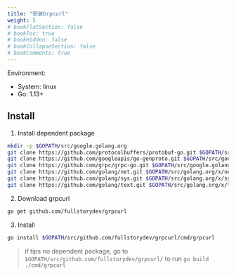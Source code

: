 ```yaml
---
title: "安装Grpcurl"
weight: 5
# bookFlatSection: false
# bookToc: true
# bookHidden: false
# bookCollapseSection: false
# bookComments: true
---
```


Environment:
- System: linux
- Go: 1.13+
## Install
1. Install dependent package
```bash
mkdir -p $GOPATH/src/google.golang.org
git clone https://github.com/protocolbuffers/protobuf-go.git $GOPATH/src/google.golang.org/protobuf
git clone https://github.com/googleapis/go-genproto.git $GOPATH/src/google.golang.org/genproto
git clone https://github.com/grpc/grpc-go.git $GOPATH/src/google.golang.org/grpc
git clone https://github.com/golang/net.git $GOPATH/src/golang.org/x/net
git clone https://github.com/golang/sys.git $GOPATH/src/golang.org/x/sys
git clone https://github.com/golang/text.git $GOPATH/src/golang.org/x/text
```
2. Download grpcurl
```bash
go get github.com/fullstorydev/grpcurl
```
3. Install
```bash
go install $GOPATH/src/github.com/fullstorydev/grpcurl/cmd/grpcurl
```
> if tips no dependent package, go to `$GOPATH/src/github.com/fullstorydev/grpcurl/` to run `go build ./cmd/grpcurl`

